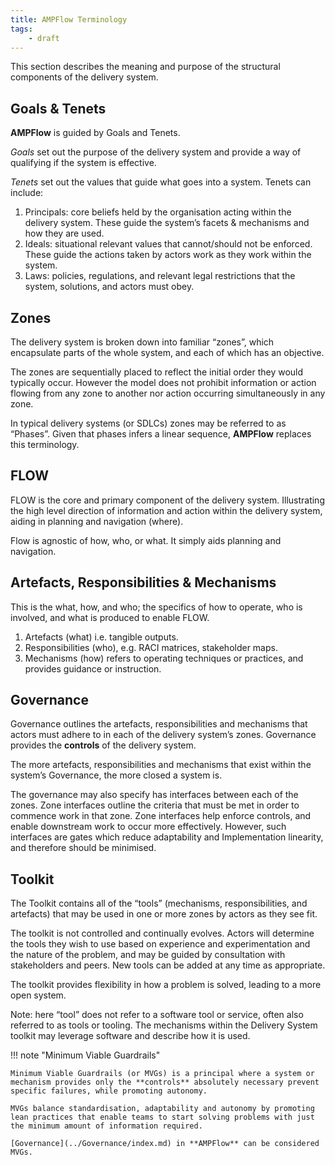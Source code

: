 ```yaml
---
title: AMPFlow Terminology
tags:
    - draft
---
```


This section describes the meaning and purpose of the structural components of the delivery system.

## Goals & Tenets

**AMPFlow** is guided by Goals and Tenets. 

*Goals* set out the purpose of the delivery system and provide a way of qualifying if the system is effective. 

*Tenets* set out the values that guide what goes into a system. Tenets can include:

1. Principals: core beliefs held by the organisation acting within the delivery system. These guide the system’s facets & mechanisms and how they are used.
1. Ideals: situational relevant values that cannot/should not be enforced. These guide the actions taken by actors work as they work within the system.
3. Laws: policies, regulations, and relevant legal restrictions that the system, solutions, and actors must obey.
   
## Zones

The delivery system is broken down into familiar “zones”, which encapsulate parts of the whole system, and each of which has an objective. 

The zones are sequentially placed to reflect the initial order they would typically occur. However the model does not prohibit information or action flowing from any zone to another nor action occurring simultaneously in any zone.

In typical delivery systems (or SDLCs) zones may be referred to as “Phases”. Given that phases infers a linear sequence, **AMPFlow** replaces this terminology.

## FLOW

FLOW is the core and primary component of the delivery system. Illustrating the high level direction of information and action within the delivery system, aiding in planning and navigation (where).

Flow is agnostic of how, who, or what. It simply aids planning and navigation.

## Artefacts, Responsibilities & Mechanisms

This is the what, how, and who; the specifics of how to operate, who is involved, and what is produced to enable FLOW.

1.	Artefacts (what) i.e. tangible outputs.
2.	Responsibilities (who), e.g. RACI matrices, stakeholder maps.
3.	Mechanisms (how) refers to operating techniques or practices, and provides guidance or instruction.

## Governance

Governance outlines the artefacts, responsibilities and mechanisms that actors must adhere to in each of the delivery system’s zones. Governance provides the **controls** of the delivery system. 

The more artefacts, responsibilities and mechanisms that exist within the system’s Governance, the more closed a system is.

The governance may also specify has interfaces between each of the zones. Zone interfaces outline the criteria that must be met in order to commence work in that zone. Zone interfaces help enforce controls, and enable downstream work to occur more effectively. However, such interfaces are gates which reduce adaptability and Implementation linearity, and therefore should be minimised.

## Toolkit

The Toolkit contains all of the “tools” (mechanisms, responsibilities, and artefacts) that may be used in one or more zones by actors as they see fit. 

The toolkit is not controlled and continually evolves. Actors will determine the tools they wish to use based on experience and experimentation and the nature of the problem, and may be guided by consultation with stakeholders and peers. New tools can be added at any time as appropriate.

The toolkit provides flexibility in how a problem is solved, leading to a more open system.

Note: here “tool” does not refer to a software tool or service, often also referred to as tools or tooling. The mechanisms within the Delivery System toolkit may leverage software and describe how it is used.

!!! note "Minimum Viable Guardrails"

    Minimum Viable Guardrails (or MVGs) is a principal where a system or mechanism provides only the **controls** absolutely necessary prevent specific failures, while promoting autonomy. 

    MVGs balance standardisation, adaptability and autonomy by promoting lean practices that enable teams to start solving problems with just the minimum amount of information required.

    [Governance](../Governance/index.md) in **AMPFlow** can be considered MVGs.